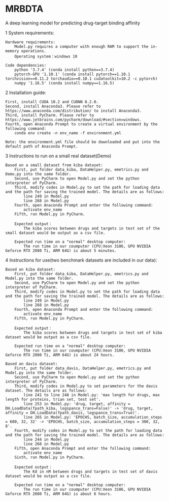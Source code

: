 # MRBDTA
A  deep learning model for predicting drug-target binding affinity

1 System requirements:

	Hardware requirements: 
		Model.py requires a computer with enough RAM to support the in-memory operations.
		Operating system：windows 10

	Code dependencies:
		python '3.7.4' (conda install python==3.7.4)
		pytorch-GPU '1.10.1' (conda install pytorch==1.10.1 torchvision==0.11.2 torchaudio==0.10.1 cudatoolkit=10.2 -c pytorch)
		numpy '1.16.5' (conda install numpy==1.16.5)

2 Installation guide:

	First, install CUDA 10.2 and CUDNN 8.2.0.
	Second, install Anaconda3. Please refer to https://www.anaconda.com/distribution/ to install Anaconda3.
	Third, install PyCharm. Please refer to https://www.jetbrains.com/pycharm/download/#section=windows.
	Fourth, open Anaconda Prompt to create a virtual environment by the following command:
		conda env create -n env_name -f environment.yml

	Note: the environment.yml file should be downloaded and put into the default path of Anaconda Prompt.

3 Instructions to run on a small real dataset(Demo)
	
	Based on a small dataset from kiba dataset:
		First, put folder data_kiba, DataHelper.py, emetrics.py and Demo.py into the same folder.
		Second, use PyCharm to open Model.py and set the python interpreter of PyCharm.
		Third, modify codes in Model.py to set the path for loading data and the path for saving the trained model. The details are as follows:
			line 249 in Model.py
			line 268 in Model.py
		Fourth, open Anaconda Prompt and enter the following command:
			activate env_name
		Fifth, run Model.py in PyCharm.

		Expected output：
			The kiba scores between drugs and targets in test set of the small dataset would be output as a csv file.
		
		Expected run time on a "normal" desktop computer:
			The run time in our coumputer (CPU:Xeon 3106, GPU NVIDIA Geforce RTX 2080 Ti, ARM 64G) is about 5 minutes.

4 Instructions for use(two benchmark datasets are included in our data):

	Based on kiba dataset:
		First, put folder data_kiba, DataHelper.py, emetrics.py and Model.py into the same folder.
		Second, use PyCharm to open Model.py and set the python interpreter of PyCharm.
		Third, modify codes in Model.py to set the path for loading data and the path for saving the trained model. The details are as follows:
			line 249 in Model.py
			line 268 in Model.py
		Fourth, open Anaconda Prompt and enter the following command:
			activate env_name
		Fifth, run Model.py in PyCharm.

		Expected output：
			The kiba scores between drugs and targets in test set of kiba dataset would be output as a csv file.

		Expected run time on a "normal" desktop computer:
			The run time in our coumputer (CPU:Xeon 3106, GPU NVIDIA Geforce RTX 2080 Ti, ARM 64G) is about 24 hours.
	
	Based on davis dataset:
		First, put folder data_davis, DataHelper.py, emetrics.py and Model.py into the same folder.
		Second, use PyCharm to open Model.py and set the python interpreter of PyCharm.
		Third, modify codes in Model.py to set parameters for the davis dataset. The details are as follows:
			line 241 to line 248 in Model.py: 'max length for drugs, max length for proteins, trian set, test set'.
			line 253 in Model.py: 'drug, target, affinity = DH.LoadData(fpath_kiba, logspance_trans=False)' -> 'drug, target, affinity = DH.LoadData(fpath_davis, logspance_trans=True)'.
			line 265 in Model.py: 'EPOCHS, batch_size, accumulation_steps = 600, 32, 32' -> 'EPOCHS, batch_size, accumulation_steps = 300, 32, 8'.
		Fourth, modify codes in Model.py to set the path for loading data and the path for saving the trained model. The details are as follows:
			line 244 in Model.py
			line 268 in Model.py
		Fifth, open Anaconda Prompt and enter the following command:
			activate env_name
		Sixth, run Model.py in PyCharm.

		Expected output：
			The Kd in nM between drugs and targets in test set of davis dataset would be output as a csv file.

		Expected run time on a "normal" desktop computer:
			The run time in our coumputer (CPU:Xeon 3106, GPU NVIDIA Geforce RTX 2080 Ti, ARM 64G) is about 6 hours.
